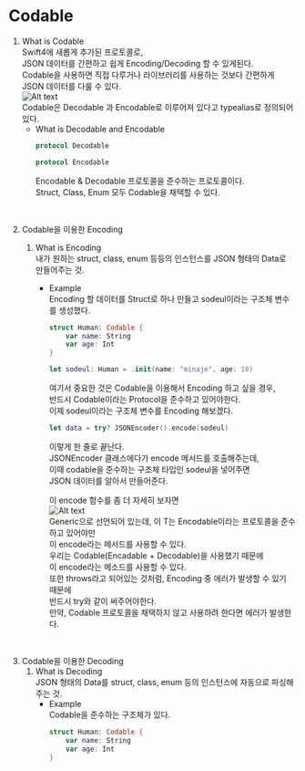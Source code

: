# Codable


1. What is Codable <br>
Swift4에 새롭게 추가된 프로토콜로, <br>
JSON 데이터를 간편하고 쉽게 Encoding/Decoding 할 수 있게된다.<br>
Codable을 사용하면 직접 다루거나 라이브러리를 사용하는 것보다 간편하게 JSON 데이터를 다룰 수 있다. <br>
![Alt text](https://img1.daumcdn.net/thumb/R1280x0/?scode=mtistory2&fname=https%3A%2F%2Fblog.kakaocdn.net%2Fdn%2Fcd5Lbp%2FbtqOH8O793R%2FShTtajem0k4u3CkArIt3o1%2Fimg.png) <br>
Codable은 Decodable 과 Encodable로 이루어져 있다고 typealias로 정의되어 있다. <br>
    * What is Decodable and Encodable <br>
        ``` swift
        protocol Decodable

        protocol Encodable
        ```
        Encodable & Decodable 프로토콜을 준수하는 프로토콜이다. <br>
        Struct, Class, Enum 모두 Codable을 채택할 수 있다. <br>
<br>

2. Codable을 이용한 Encoding <br>
    1. What is Encoding <br>
        내가 원하는 struct, class, enum 등등의 인스턴스를 JSON 형태의 Data로 만들어주는 것. <br>
        
        * Example <br>
        Encoding 할 데이터를 Struct로 하나 만들고 sodeul이라는 구조체 변수를 생성했다. <br>
            ``` swift
            struct Human: Codable {
                var name: String
                var age: Int
            }

            let sodeul: Human = .init(name: "minaje", age: 18)
            ```
            여기서 중요한 것은 Codable을 이용해서 Encoding 하고 싶을 경우, <br>
            반드시 Codable이라는 Protocol을 준수하고 있어야한다. <br>
            이제 sodeul이라는 구조체 변수를 Encoding 해보겠다.
            ``` swift
            let data = try? JSONEncoder().encode(sodeul)
            ```
            이렇게 한 줄로 끝난다. <br>
            JSONEncoder 클래스에다가 encode 메서드를 호출해주는데, <br>
            이때 codable을 준수하는 구조체 타입인 sodeul을 넣어주면 <br>
            JSON 데이터를 알아서 만들어준다. <br>

            이 encode 함수를 좀 더 자세히 보자면 <br>
            ![Alt text](https://blog.kakaocdn.net/dn/wBuPQ/btqOvR8YEuy/OjkDcMEtHwVMRRgflczNC1/img.png) <br>
            Generic으로 선언되어 있는데, 이 T는 Encodable이라는 프로토콜을 준수하고 있어야만 <br>
            이 encode라는 메서드를 사용할 수 있다. <br>
            우리는 Codable(Encadable + Decodable)을 사용했기 때문에 <br>
            이 encode라는 메소드를 사용할 수 있다. <br>
            또한 throws라고 되어있는 것처럼, Encoding 중 에러가 발생할 수 있기 때문에 <br>
            반드시 try와 같이 써주어야한다. <br>
            만약, Codable 프로토콜을 채택하지 않고 사용하려 한다면 에러가 발생한다. <br>
<br>

3. Codable을 이용한 Decoding
    1. What is Decoding <br>
        JSON 형태의 Data를 struct, class, enum 등의 인스턴스에 자동으로 파싱해주는 것. 
        <br>
        * Example <br>
        Codable을 준수하는 구조체가 있다. <br>
            ``` swift 
            struct Human: Codable {
                var name: String
                var age: Int
            }
            ```
            
